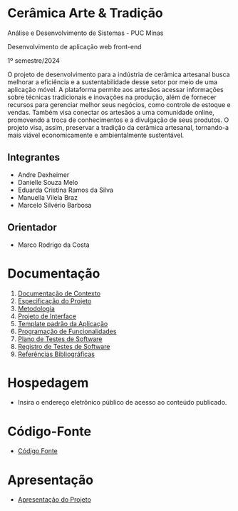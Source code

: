 # Cerâmica Arte & Tradição

Análise e Desenvolvimento de Sistemas - PUC Minas

Desenvolvimento de aplicação web front-end

1º semestre/2024

O projeto de desenvolvimento para a indústria de cerâmica artesanal busca melhorar a eficiência e a sustentabilidade desse setor por meio de uma aplicação móvel. A plataforma permite aos artesãos acessar informações sobre técnicas tradicionais e inovações na produção, além de fornecer recursos para gerenciar melhor seus negócios, como controle de estoque e vendas. Também visa conectar os artesãos a uma comunidade online, promovendo a troca de conhecimentos e a divulgação de seus produtos. O projeto visa, assim, preservar a tradição da cerâmica artesanal, tornando-a mais viável economicamente e ambientalmente sustentável.

## Integrantes

* Andre Dexheimer
* Danielle Souza Melo
* Eduarda Cristina Ramos da Silva
* Manuella Vilela Braz
* Marcelo Silvério Barbosa

## Orientador

* Marco Rodrigo da Costa

# Documentação

<ol>
<li><a href="documentos/01-Documentação de Contexto.md"> Documentação de Contexto</a></li>
<li><a href="documentos/02-Especificação do Projeto.md"> Especificação do Projeto</a></li>
<li><a href="documentos/03-Metodologia.md"> Metodologia</a></li>
<li><a href="documentos/04-Projeto de Interface.md"> Projeto de Interface</a></li>
<li><a href="documentos/05-Template padrão da Aplicação.md"> Template padrão da Aplicação</a></li>
<li><a href="documentos/06-Programação de Funcionalidades.md"> Programação de Funcionalidades</a></li>
<li><a href="documentos/07-Plano de Testes de Software.md"> Plano de Testes de Software</a></li>
<li><a href="documentos/08-Registro de Testes de Software.md"> Registro de Testes de Software</a></li>
<li><a href="documentos/09-Referências.md"> Referências Bibliográficas</a></li>
</ol>

# Hospedagem

* Insira o endereço eletrônico público de acesso ao conteúdo publicado. 

# Código-Fonte

* <a href="codigo-fonte/README.md">Código Fonte</a>

# Apresentação

* <a href="apresentacao/README.md">Apresentação do Projeto</a>
